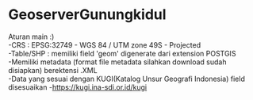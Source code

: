 # GeoserverGunungkidul
Aturan main :)<br/>
-CRS : EPSG:32749 - WGS 84 / UTM zone 49S - Projected<br/>
-Table/SHP : memiliki field 'geom' digenerate dari extension POSTGIS<br/>
-Memiliki metadata (format file metadata silahkan download sudah disiapkan) berektensi .XML<br/>
-Data yang sesuai dengan KUGI(Katalog Unsur Geografi Indonesia) field disesuaikan -https://kugi.ina-sdi.or.id/kugi<br/>
